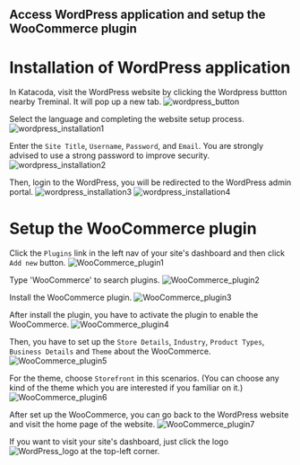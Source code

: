 ## Access WordPress application and setup the WooCommerce plugin

# Installation of WordPress application
In Katacoda, visit the WordPress website by clicking the Wordpress buttton nearby Treminal. It will pop up a new tab.
![wordpress_button](./images/26.jpg)

Select the language and completing the website setup process.
![wordpress_installation1](./images/1.jpg)

Enter the `Site Title`, `Username`, `Password`, and `Email`.
You are strongly advised to use a strong password to improve security.
![wordpress_installation2](./images/2.jpg)

Then, login to the WordPress, you will be redirected to the WordPress admin portal.
![wordpress_installation3](./images/4.jpg)
![wordpress_installation4](./images/5.jpg)

# Setup the WooCommerce plugin
Click the `Plugins` link in the left nav of your site's dashboard and then click `Add new` button.
![WooCommerce_plugin1](./images/7.jpg?)

Type 'WooCommerce' to search plugins.
![WooCommerce_plugin2](./images/9.jpg)

Install the WooCommerce plugin.
![WooCommerce_plugin3](./images/10.jpg)

After install the plugin, you have to activate the plugin to enable the WooCommerce.
![WooCommerce_plugin4](./images/11.jpg)

Then, you have to set up the `Store Details`, `Industry`, `Product Types`, `Business Details` and `Theme` about the WooCommerce. 
![WooCommerce_plugin5](./images/12.jpg)

For the theme, choose `Storefront` in this scenarios. (You can choose any kind of the theme which you are interested if you familiar on it.)
![WooCommerce_plugin6](./images/17.jpg)

After set up the WooCommerce, you can go back to the WordPress website and visit the home page of the website.
![WooCommerce_plugin7](./images/18.jpg)

If you want to visit your site's dashboard, just click the logo ![WordPress_logo](./images/19.jpg) at the top-left corner.


